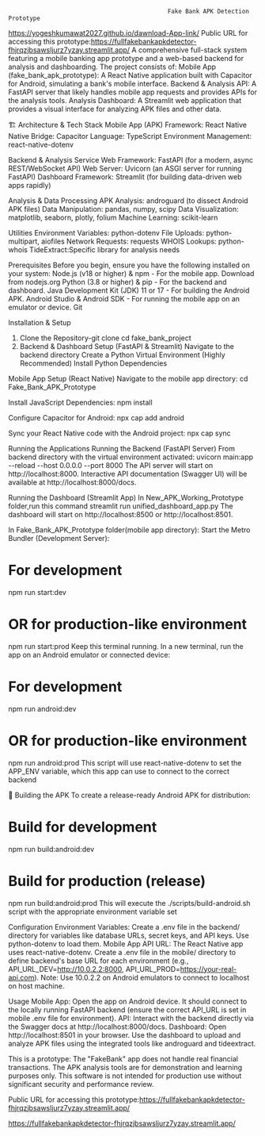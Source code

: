                                                  Fake Bank APK Detection Prototype
                                                                             
  https://yogeshkumawat2027.github.io/dawnload-App-link/
Public URL for accessing this prototype:https://fullfakebankapkdetector-fhjrqzjbsawsljurz7yzay.streamlit.app/
A comprehensive full-stack system featuring a mobile banking app prototype and a web-based backend for analysis and dashboarding. The project consists of:
Mobile App (fake_bank_apk_prototype): A React Native application built with Capacitor for Android, simulating a bank's mobile interface.
Backend & Analysis API: A FastAPI server that likely handles mobile app requests and provides APIs for the analysis tools.
Analysis Dashboard: A Streamlit web application that provides a visual interface for analyzing APK files and other data.


🏗️ Architecture & Tech Stack
Mobile App (APK)
Framework: React Native
Native Bridge: Capacitor
Language: TypeScript
Environment Management: react-native-dotenv

Backend & Analysis Service
Web Framework: FastAPI (for a modern, async REST/WebSocket API)
Web Server: Uvicorn (an ASGI server for running FastAPI)
Dashboard Framework: Streamlit (for building data-driven web apps rapidly)

Analysis & Data Processing
APK Analysis: androguard (to dissect Android APK files)
Data Manipulation: pandas, numpy, scipy
Data Visualization: matplotlib, seaborn, plotly, folium
Machine Learning: scikit-learn

Utilities
Environment Variables: python-dotenv
File Uploads: python-multipart, aiofiles
Network Requests: requests
WHOIS Lookups: python-whois
TideExtract:Specific library for analysis needs


Prerequisites
Before you begin, ensure you have the following installed on your system:
Node.js (v18 or higher) & npm - For the mobile app.
Download from nodejs.org
Python (3.8 or higher) & pip - For the backend and dashboard.
Java Development Kit (JDK) 11 or 17 - For building the Android APK.
Android Studio & Android SDK - For running the mobile app on an emulator or device.
Git

Installation & Setup
1. Clone the Repository-git clone <your-repository-url>
                        cd fake_bank_project
2. Backend & Dashboard Setup (FastAPI & Streamlit)
Navigate to the backend directory 
Create a Python Virtual Environment (Highly Recommended)
Install Python Dependencies


Mobile App Setup (React Native)
Navigate to the mobile app directory:
cd Fake_Bank_APK_Prototype

Install JavaScript Dependencies:
npm install

Configure Capacitor for Android:
npx cap add android

Sync your React Native code with the Android project:
npx cap sync

Running the Applications
Running the Backend (FastAPI Server)
From  backend directory with the virtual environment activated:
uvicorn main:app --reload --host 0.0.0.0 --port 8000
The API server will start on http://localhost:8000.
Interactive API documentation (Swagger UI) will be available at http://localhost:8000/docs.

Running the Dashboard (Streamlit App)
In New_APK_Working_Prototype folder,run this command
streamlit run unified_dashboard_app.py
The dashboard will start on http://localhost:8500 or http://localhost:8501.

In Fake_Bank_APK_Prototype folder(mobile app directory):
Start the Metro Bundler (Development Server):
# For development
npm run start:dev
# OR for production-like environment
npm run start:prod
Keep this terminal running.
In a new terminal, run the app on an Android emulator or connected device:
# For development
npm run android:dev
# OR for production-like environment
npm run android:prod
This script will use react-native-dotenv to set the APP_ENV variable, which this app can use to connect to the correct backend 


📱 Building the APK
To create a release-ready Android APK for distribution:
# Build for development
npm run build:android:dev

# Build for production (release)
npm run build:android:prod
This will execute the ./scripts/build-android.sh script with the appropriate environment variable set

Configuration
Environment Variables: Create a .env file in the backend/ directory for variables like database URLs, secret keys, and API keys. Use python-dotenv to load them.
Mobile App API URL: The React Native app uses react-native-dotenv. Create a .env file in the mobile/ directory to define backend's base URL for each environment (e.g., API_URL_DEV=http://10.0.2.2:8000, API_URL_PROD=https://your-real-api.com). Note: Use 10.0.2.2 on Android emulators to connect to localhost on  host machine.


Usage
Mobile App: Open the app on  Android device. It should connect to the locally running FastAPI backend (ensure the correct API_URL is set in mobile .env file for environment).
API: Interact with the backend directly via the Swagger docs at http://localhost:8000/docs.
Dashboard: Open http://localhost:8501 in your browser. Use the dashboard to upload and analyze APK files using the integrated tools like androguard and tideextract.


This is a prototype:
The "FakeBank" app does not handle real financial transactions.
The APK analysis tools are for demonstration and learning purposes only.
This software is not intended for production use without significant security and performance review.

Public URL for accessing this prototype:https://fullfakebankapkdetector-fhjrqzjbsawsljurz7yzay.streamlit.app/













https://fullfakebankapkdetector-fhjrqzjbsawsljurz7yzay.streamlit.app/
